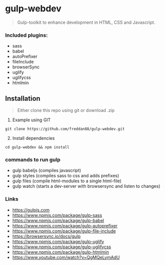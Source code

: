 # gulp-webdev

> Gulp-toolkit to enhance development in HTML, CSS and Javascript.

### Included plugins:

-   sass
-   babel
-   autoPrefixer
-   fileInclude
-   browserSync
-   uglify
-   uglifycss
-   htmlmin

## Installation

> Either clone this repo using git or download .zip

1. Example using GIT

```
git clone https://github.com/freddan88/gulp-webdev.git
```

2. Install dependencies

```
cd gulp-webdev && npm install
```

### commands to run gulp

-   gulp babeljs (compiles javascript)
-   gulp styles (compiles sass to css and adds prefixes)
-   gulp files (compile html-modules to a single html-file)
-   gulp watch (starts a dev-server with browsersync and listen to changes)

### Links

-   https://gulpjs.com
-   https://www.npmjs.com/package/gulp-sass
-   https://www.npmjs.com/package/gulp-babel
-   https://www.npmjs.com/package/gulp-autoprefixer
-   https://www.npmjs.com/package/gulp-file-include
-   https://browsersync.io/docs/gulp
-   https://www.npmjs.com/package/gulp-uglify
-   https://www.npmjs.com/package/gulp-uglifycss
-   https://www.npmjs.com/package/gulp-htmlmin
-   https://www.youtube.com/watch?v=QgMQeLymAdU
